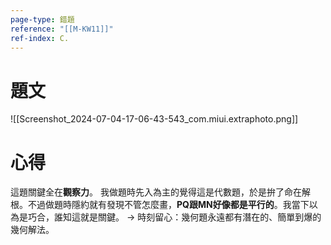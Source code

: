 ```yaml
---
page-type: 錯題
reference: "[[M-KW11]]"
ref-index: C.
---
```

# 題文
![[Screenshot_2024-07-04-17-06-43-543_com.miui.extraphoto.png]]

# 心得
這題關鍵全在**觀察力**。
我做題時先入為主的覺得這是代數題，於是拚了命在解根。不過做題時隱約就有發現不管怎麼畫，**PQ跟MN好像都是平行的**。我當下以為是巧合，誰知這就是關鍵。
-> 時刻留心：幾何題永遠都有潛在的、簡單到爆的幾何解法。